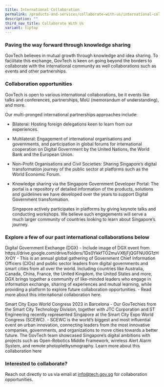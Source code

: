 ```yaml
---
title: International Collaboration
permalink: /products-and-services/collaborate-with-us/international-collaboration/
description: ""
third_nav_title: Collaborate With Us
variant: tiptap
---
```

<h3><strong>Paving the way forward through knowledge sharing</strong></h3>
<p>GovTech believes in mutual growth through knowledge and idea sharing.
To facilitate this exchange, GovTech is keen on going beyond the borders
to collaborate with the international community as well collaborations
such as events and other partnerships.</p>
<h3><strong>Collaboration opportunities</strong></h3>
<p>GovTech is open to various international collaborations, be it events
like talks and conferences, partnerships, MoU (memorandum of understanding),
and more.</p>
<p>Our multi-pronged international partnerships approaches include:</p>
<ul data-tight="true" class="tight">
<li>
<p>Bilateral: Hosting foreign delegations keen to learn from our experiences.</p>
</li>
<li>
<p>Multilateral: Engagement of international organisations and governments,
and participation in global forums for international cooperation on Digital
Government by the United Nations, the World Bank and the European Union.</p>
</li>
<li>
<p>Non-Profit Organisations and Civil Societies: Sharing Singapore’s digital
transformation journey of the public sector at platforms such as the World
Economic Forum.</p>
</li>
<li>
<p>Knowledge sharing via the Singapore Government Developer Portal: The portal
is a repository of detailed information of the products, solutions and
guidelines we have developed over the years to support Digital Government
transformation.</p>
<p></p>
<p>Singapore actively participates in platforms by giving keynote talks and
conducting workshops. We believe such engagements will serve a much larger
community of countries looking to learn about Singapore’s journey.</p>
<p></p>
</li>
</ul>
<h3>Explore a few of our past international collaborations below</h3>
<p>Digital Government Exchange (DGX) - Include image of DGX event from https://drive.google.com/drive/folders/1Ds0YkkfTO2muVX6jFjQGFNU0G1zHXrOY
- This is an annual global gathering of Government Chief Information Officers
(CIOs) and public sector leaders from digital governments and smart cities
from all over the world. Including countries like Australia, Canada, China,
France, the United Kingdom, the United States and more, DGX brings together
a community of like-minded leaders who engage in information exchange,
sharing of experiences and mutual learning, while providing a platform
to explore future collaboration opportunities. - Read more about this international
collaboration here.</p>
<p>Smart City Expo World Congress 2023 in Barcelona - Our GovTechies from
the Smart City Technology Division, together with JTC Corporation and ST
Engineering recently represented Singapore at the Smart City Expo World
Congress (SCEWC). - SCEWC is the world’s biggest and most influential event
on urban innovation, connecting leaders from the most innovative companies,
governments, and organizations to move cities towards a better future.
The GovTech team showcased Singapore’s digital ambitions with projects
such as Open-Robotics Middle Framework, wireless Alert Alarm System, and
remote photoplethysmography. Learn more about this collaboration here</p>
<h3><strong>Interested to collaborate?</strong></h3>
<p>Reach out directly to us via email at <a href="https://drive.google.com/drive/folders/1Ds0YkkfTO2muVX6jFjQGFNU0G1zHXrOY" rel="noopener noreferrer nofollow" target="_blank">info@tech.gov.sg</a> for
collaboration opportunities.
<br>
</p>